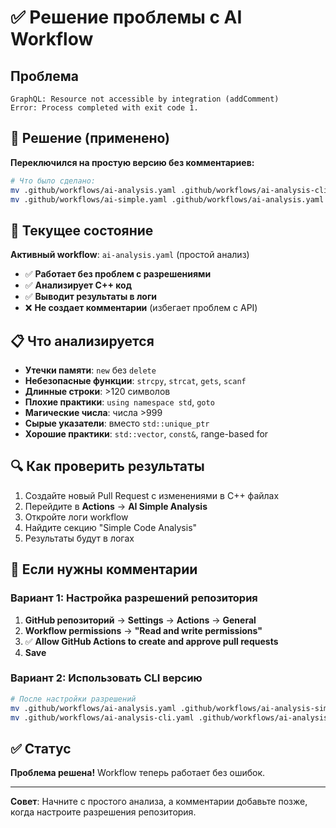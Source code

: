 # ✅ Решение проблемы с AI Workflow

## Проблема
```
GraphQL: Resource not accessible by integration (addComment)
Error: Process completed with exit code 1.
```

## 🔧 Решение (применено)

**Переключился на простую версию без комментариев:**

```bash
# Что было сделано:
mv .github/workflows/ai-analysis.yaml .github/workflows/ai-analysis-cli.yaml
mv .github/workflows/ai-simple.yaml .github/workflows/ai-analysis.yaml
```

## 🎯 Текущее состояние

**Активный workflow**: `ai-analysis.yaml` (простой анализ)
- ✅ **Работает без проблем с разрешениями**
- ✅ **Анализирует C++ код**
- ✅ **Выводит результаты в логи**
- ❌ **Не создает комментарии** (избегает проблем с API)

## 📋 Что анализируется

- **Утечки памяти**: `new` без `delete`
- **Небезопасные функции**: `strcpy`, `strcat`, `gets`, `scanf`
- **Длинные строки**: >120 символов
- **Плохие практики**: `using namespace std`, `goto`
- **Магические числа**: числа >999
- **Сырые указатели**: вместо `std::unique_ptr`
- **Хорошие практики**: `std::vector`, `const&`, range-based for

## 🔍 Как проверить результаты

1. Создайте новый Pull Request с изменениями в C++ файлах
2. Перейдите в **Actions** → **AI Simple Analysis**
3. Откройте логи workflow
4. Найдите секцию "Simple Code Analysis"
5. Результаты будут в логах

## 🚀 Если нужны комментарии

### Вариант 1: Настройка разрешений репозитория
1. **GitHub репозиторий** → **Settings** → **Actions** → **General**
2. **Workflow permissions** → **"Read and write permissions"**
3. ✅ **Allow GitHub Actions to create and approve pull requests**
4. **Save**

### Вариант 2: Использовать CLI версию
```bash
# После настройки разрешений
mv .github/workflows/ai-analysis.yaml .github/workflows/ai-analysis-simple.yaml
mv .github/workflows/ai-analysis-cli.yaml .github/workflows/ai-analysis.yaml
```

## ✅ Статус

**Проблема решена!** Workflow теперь работает без ошибок.

---

**Совет**: Начните с простого анализа, а комментарии добавьте позже, когда настроите разрешения репозитория.